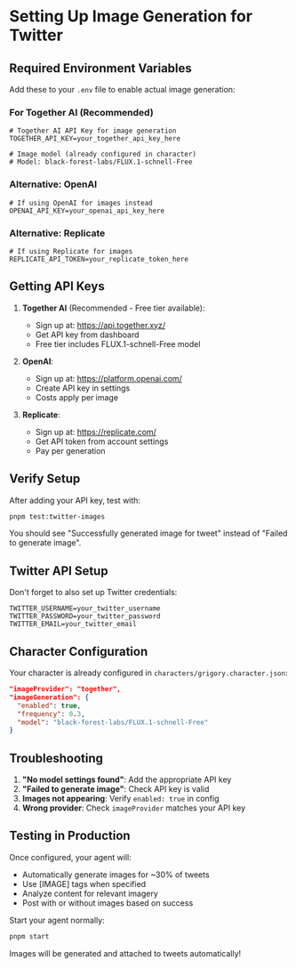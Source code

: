 # Setting Up Image Generation for Twitter

## Required Environment Variables

Add these to your `.env` file to enable actual image generation:

### For Together AI (Recommended)
```env
# Together AI API Key for image generation
TOGETHER_API_KEY=your_together_api_key_here

# Image model (already configured in character)
# Model: black-forest-labs/FLUX.1-schnell-Free
```

### Alternative: OpenAI
```env
# If using OpenAI for images instead
OPENAI_API_KEY=your_openai_api_key_here
```

### Alternative: Replicate
```env
# If using Replicate for images
REPLICATE_API_TOKEN=your_replicate_token_here
```

## Getting API Keys

1. **Together AI** (Recommended - Free tier available):
   - Sign up at: https://api.together.xyz/
   - Get API key from dashboard
   - Free tier includes FLUX.1-schnell-Free model

2. **OpenAI**:
   - Sign up at: https://platform.openai.com/
   - Create API key in settings
   - Costs apply per image

3. **Replicate**:
   - Sign up at: https://replicate.com/
   - Get API token from account settings
   - Pay per generation

## Verify Setup

After adding your API key, test with:
```bash
pnpm test:twitter-images
```

You should see "Successfully generated image for tweet" instead of "Failed to generate image".

## Twitter API Setup

Don't forget to also set up Twitter credentials:
```env
TWITTER_USERNAME=your_twitter_username
TWITTER_PASSWORD=your_twitter_password
TWITTER_EMAIL=your_twitter_email
```

## Character Configuration

Your character is already configured in `characters/grigory.character.json`:
```json
"imageProvider": "together",
"imageGeneration": {
  "enabled": true,
  "frequency": 0.3,
  "model": "black-forest-labs/FLUX.1-schnell-Free"
}
```

## Troubleshooting

1. **"No model settings found"**: Add the appropriate API key
2. **"Failed to generate image"**: Check API key is valid
3. **Images not appearing**: Verify `enabled: true` in config
4. **Wrong provider**: Check `imageProvider` matches your API key

## Testing in Production

Once configured, your agent will:
- Automatically generate images for ~30% of tweets
- Use [IMAGE] tags when specified
- Analyze content for relevant imagery
- Post with or without images based on success

Start your agent normally:
```bash
pnpm start
```

Images will be generated and attached to tweets automatically!